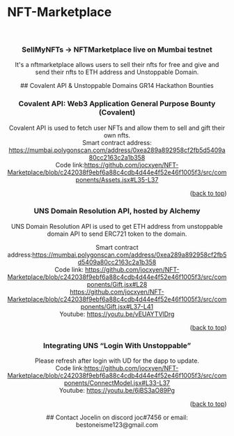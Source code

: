 # NFT-Marketplace

<div id="top"></div>
<!--
*** Thanks for checking out the Best-README-Template. If you have a suggestion
*** that would make this better, please fork the repo and create a pull request
*** or simply open an issue with the tag "enhancement".
*** Don't forget to give the project a star!
*** Thanks again! Now go create something AMAZING! :D
-->



<!-- PROJECT SHIELDS -->
<!--
*** I'm using markdown "reference style" links for readability.
*** Reference links are enclosed in brackets [ ] instead of parentheses ( ).
*** See the bottom of this document for the declaration of the reference variables
*** for contributors-url, forks-url, etc. This is an optional, concise syntax you may use.
*** https://www.markdownguide.org/basic-syntax/#reference-style-links
-->
<!-- PROJECT LOGO -->
<br />
<div align="center">

  <h3 align="center">SellMyNFTs -> NFTMarketplace live on Mumbai testnet </h3>

  <p align="center">
    It's a nftmarketplace allows users to sell their nfts for free and give and send their nfts to ETH address and Unstoppable Domain.</br>


  </p>
<!-- ABOUT THE PROJECT -->
## Covalent API & Unstoppable Domains GR14 Hackathon Bounties

### Covalent API: Web3 Application General Purpose Bounty (Covalent)
Covalent API is used to fetch user NFTs and allow them to sell and gift their own nfts.</br>
Smart contract address: https://mumbai.polygonscan.com/address/0xea289a892958cf2fb5d5409a80cc2163c2a1b358 </br>
Code link:https://github.com/jocxyen/NFT-Marketplace/blob/c242038f9ebf6a88c4cdb4d44e4f52e46f1005f3/src/components/Assets.jsx#L35-L37</br>


<p align="right">(<a href="#top">back to top</a>)</p>

### UNS Domain Resolution API, hosted by Alchemy
UNS Domain Resolution API is used to get ETH address from unstoppable domain API to send ERC721 token to the domain.</br>

Smart contract address:https://mumbai.polygonscan.com/address/0xea289a892958cf2fb5d5409a80cc2163c2a1b358 </br>
Code link: https://github.com/jocxyen/NFT-Marketplace/blob/c242038f9ebf6a88c4cdb4d44e4f52e46f1005f3/src/components/Gift.jsx#L28</br>
https://github.com/jocxyen/NFT-Marketplace/blob/c242038f9ebf6a88c4cdb4d44e4f52e46f1005f3/src/components/Gift.jsx#L37-L41</br>
Youtube: https://youtu.be/vEUAYTVlDrg



<p align="right">(<a href="#top">back to top</a>)</p>

### Integrating UNS “Login With Unstoppable”
Please refresh after login with UD for the dapp to update.</br>
Code link:https://github.com/jocxyen/NFT-Marketplace/blob/c242038f9ebf6a88c4cdb4d44e4f52e46f1005f3/src/components/ConnectModel.jsx#L33-L37</br>
Youtube: https://youtu.be/6jBS3aO89Pg

<p align="right">(<a href="#top">back to top</a>)</p>
## Contact Jocelin on discord joc#7456 or email: bestoneisme123@gmail.com


</div>
